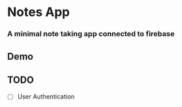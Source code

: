 # Notes App

### A minimal note taking app connected to firebase


## Demo




## TODO
- [ ] User Authentication

